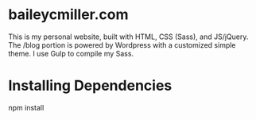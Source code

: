 # baileycmiller.com
This is my personal website, built with HTML, CSS (Sass), and JS/jQuery. The /blog portion is powered by Wordpress with a customized simple theme. I use Gulp to compile my Sass.

# Installing Dependencies
npm install
